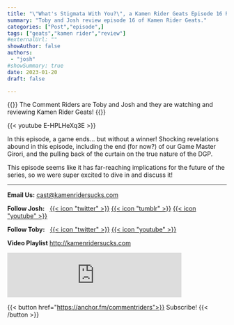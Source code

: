```yaml
---
title: "\"What's Stigmata With You?\", a Kamen Rider Geats Episode 16 Review"
summary: "Toby and Josh review episode 16 of Kamen Rider Geats."
categories: ["Post","episode",]
tags: ["geats","kamen rider","review"]
#externalUrl: ""
showAuthor: false
authors:
 - "josh"
#showSummary: true
date: 2023-01-20
draft: false

---
```


{{<lead>}}
The Comment Riders are Toby and Josh and they are watching and reviewing Kamen Rider Geats!
{{</lead>}}

{{< youtube E-HPLHeXq3E >}}

In this episode, a game ends... but without a winner! Shocking revelations abound in this episode, including the end (for now?) of our Game Master Girori, and the pulling back of the curtain on the true nature of the DGP.

This episode seems like it has far-reaching implications for the future of the series, so we were super excited to dive in and discuss it!

---

**Email Us:** cast@kamenridersucks.com

**Follow Josh:**&nbsp;&nbsp; <a href='https://twitter.com/PrettyDeceJosh'>{{< icon "twitter" >}}</a>&nbsp;<a href='https://prettydecejosh.tumblr.com'>{{< icon "tumblr" >}}</a>&nbsp;<a href='https://www.youtube.com/prettydece'>{{< icon "youtube" >}}</a>

**Follow Toby:**&nbsp;&nbsp; <a href='https://twitter.com/LifeOfTobes'>{{< icon "twitter" >}}</a>&nbsp;<a href='https://www.youtube.com/tobesplays'>{{< icon "youtube" >}}</a>

**Video Playlist** http://kamenridersucks.com

<iframe src="https://anchor.fm/commentriders/embed/episodes/Kamen-Rider-Geats-16---Whats-Stigmata-With-You-e1tpc22" height="102px" width="400px" frameborder="0" scrolling="no"></iframe>

<p>

{{< button href="https://anchor.fm/commentriders">}}
Subscribe!
{{< /button >}}
